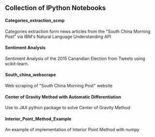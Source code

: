 ## Collection of IPython Notebooks

#### Categories_extraction_scmp
Categories extraction form news articles from the "South China Morning Post" via IBM's Natural Language Understanding API

#### Sentiment Analysis
Sentiment Analysis of the 2015 Canandian Election from Tweets using scikit-learn.

#### South_china_webscrape
Web scraping of "South China Morning Post" website

#### Center of Gravity Method with Automatic Differentiation
Use to JAX python package to solve Center of Gravity Method

#### Interior_Point_Method_Example
An example of implementation of Interior Point Method with numpy
